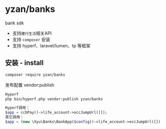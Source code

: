 # yzan/banks
bank sdk

* 支持`建行生活`相关API
* 支持 `composer` 安装
* 支持 hyperf、laravel/lumen、tp 等框架

## 安装 - install

```bash
composer require yzan/banks
```

发布配置 vendor:publish
```bash
Hyperf
php bin/hyperf.php vendor:publish yzan/banks
```

```php
Hyperf调用：
$app = ccbPay()->life_account->occJumpUrl([]);
其它调用：
$app = (new \Xyu\Banks\BankApp($config))->life_account->occJumpUrl([]);
```